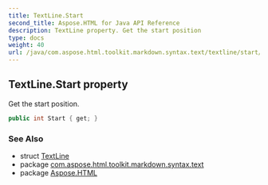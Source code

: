 ```yaml
---
title: TextLine.Start
second_title: Aspose.HTML for Java API Reference
description: TextLine property. Get the start position
type: docs
weight: 40
url: /java/com.aspose.html.toolkit.markdown.syntax.text/textline/start/
---
```

## TextLine.Start property

Get the start position.

```java
public int Start { get; }
```

### See Also

* struct [TextLine](../)
* package [com.aspose.html.toolkit.markdown.syntax.text](../../textline/)
* package [Aspose.HTML](../../../)
